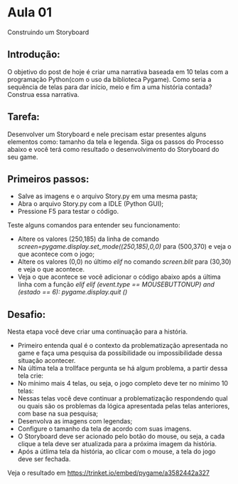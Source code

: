 # Aula 01

Construindo um Storyboard 

## Introdução: 

O objetivo do post de hoje é criar uma narrativa baseada em 10 telas com a programação Python(com o uso da biblioteca Pygame). Como seria a sequência de telas para dar início, meio e fim a uma história contada? Construa essa narrativa. 

## Tarefa: 

Desenvolver um Storyboard e nele precisam estar presentes alguns elementos como: tamanho da tela e legenda. Siga os passos do Processo abaixo e você terá como resultado o desenvolvimento do Storyboard do seu game.

## Primeiros passos: 

  * Salve as imagens e o arquivo Story.py em uma mesma pasta;
  * Abra o arquivo Story.py com a IDLE (Python GUI);
  * Pressione F5 para testar o código.

Teste alguns comandos para entender seu funcionamento:

* Altere os valores (250,185) da linha de comando *screen=pygame.display.set_mode((250,185),0,0)* para (500,370) e veja o que acontece com o jogo;
* Altere os valores (0,0) no último  *elif* no comando *screen.blit* para (30,30) e veja o que acontece.
* Veja o que acontece se você adicionar o código abaixo após a última linha com a função *elif*
        *elif (event.type == MOUSEBUTTONUP) and (estado == 6):
            pygame.display.quit ()*

## Desafio:

Nesta etapa você deve criar uma continuação para a história.

* Primeiro entenda qual é o contexto da problematização apresentada no game e faça uma pesquisa da possibilidade ou impossibilidade dessa situação acontecer.
* Na última tela a trollface pergunta se há algum problema, a partir dessa tela crie:
* No mínimo mais 4 telas, ou seja, o jogo completo deve ter no mínimo 10 telas:
* Nessas telas você deve continuar a problematização respondendo qual ou quais são os problemas da lógica apresentada pelas telas anteriores, com base na sua pesquisa;
* Desenvolva as imagens com legendas;
* Configure o tamanho da tela de acordo com suas imagens.
* O Storyboard deve ser acionado pelo botão do mouse, ou seja, a cada clique a tela deve ser atualizada para a próxima imagem da história.
* Após a útlima tela da história, ao clicar com o mouse, a tela do jogo deve ser fechada.


Veja o resultado em https://trinket.io/embed/pygame/a3582442a327
